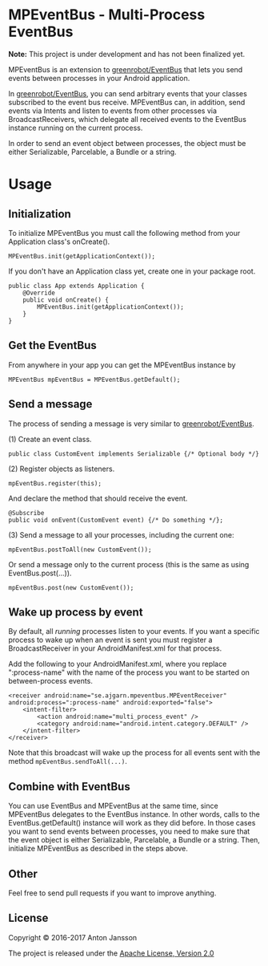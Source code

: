 MPEventBus - Multi-Process EventBus
===
**Note:** This project is under development and has not been finalized yet.

MPEventBus is an extension to [greenrobot/EventBus](https://github.com/greenrobot/EventBus) that lets you send events between processes in your Android application.

In [greenrobot/EventBus](https://github.com/greenrobot/EventBus), you can send arbitrary events that your classes subscribed to the event bus receive. MPEventBus can, in addition, send events via Intents and listen to events from other processes via BroadcastReceivers, which delegate all received events to the EventBus instance running on the current process.

In order to send an event object between processes, the object must be either Serializable, Parcelable, a Bundle or a string. 

# Usage
## Initialization
To initialize MPEventBus you must call the following method from your Application class's onCreate().

    MPEventBus.init(getApplicationContext());

If you don't have an Application class yet, create one in your package root.


    public class App extends Application {
        @Override
        public void onCreate() {
            MPEventBus.init(getApplicationContext());
        }
    }

## Get the EventBus
From anywhere in your app you can get the MPEventBus instance by

    MPEventBus mpEventBus = MPEventBus.getDefault();

## Send a message
The process of sending a message is very similar to [greenrobot/EventBus](https://github.com/greenrobot/EventBus#eventbus-in-3-steps).

(1) Create an event class.

    public class CustomEvent implements Serializable {/* Optional body */}

(2) Register objects as listeners.

    mpEventBus.register(this);

And declare the method that should receive the event.

    @Subscribe
    public void onEvent(CustomEvent event) {/* Do something */};

(3) Send a message to all your processes, including the current one:

    mpEventBus.postToAll(new CustomEvent());
    
Or send a message only to the current process (this is the same as using EventBus.post(...)).

    mpEventBus.post(new CustomEvent());

## Wake up process by event
By default, all *running* processes listen to your events. If you want a specific process to wake up when an event is sent you must register a BroadcastReceiver in your AndroidManifest.xml for that process.

Add the following to your AndroidManifest.xml, where you replace ":process-name" with the name of the process you want to be started on between-process events.

    <receiver android:name="se.ajgarn.mpeventbus.MPEventReceiver" android:process=":process-name" android:exported="false">
        <intent-filter>
            <action android:name="multi_process_event" />
            <category android:name="android.intent.category.DEFAULT" />
        </intent-filter>
    </receiver>
    
Note that this broadcast will wake up the process for all events sent with the method `mpEventBus.sendToAll(...)`.

## Combine with EventBus
You can use EventBus and MPEventBus at the same time, since MPEventBus delegates to the EventBus instance. In other words, calls to the EventBus.getDefault() instance will work as they did before. In those cases you want to send events between processes, you need to make sure that the event object is either Serializable, Parcelable, a Bundle or a string. Then, initialize MPEventBus as described in the steps above.

## Other
Feel free to send pull requests if you want to improve anything.

## License
Copyright &copy; 2016-2017 Anton Jansson

The project is released under the [Apache License, Version 2.0](LICENSE)
